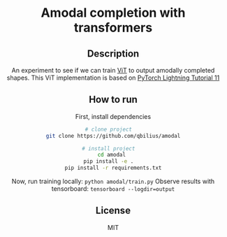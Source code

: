 <div align="center">    
 
# Amodal completion with transformers   
 
## Description  

An experiment to see if we can train [ViT](https://arxiv.org/abs/2010.11929) to output amodally completed shapes. This ViT implementation is based on [PyTorch Lightning Tutorial 11](https://pytorch-lightning.readthedocs.io/en/stable/notebooks/course_UvA-DL/11-vision-transformer.html)

## How to run   

First, install dependencies   

```bash
# clone project   
git clone https://github.com/qbilius/amodal

# install project   
cd amodal 
pip install -e .   
pip install -r requirements.txt
```   

Now, run training locally: `python amodal/train.py`
Observe results with tensorboard: `tensorboard --logdir=output`

## License

MIT